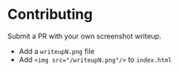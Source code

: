 # Contributing

Submit a PR with your own screenshot writeup.
 - Add a `writeupN.png` file
 - Add `<img src="/writeupN.png"/>` to `index.html`
